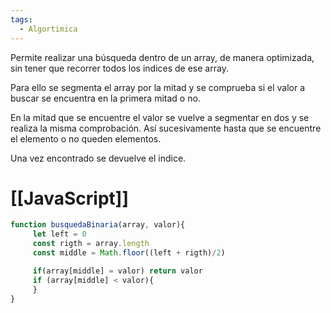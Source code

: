 ```yaml
---
tags:
  - Algortimica
---
```

Permite realizar una búsqueda dentro de un array, de manera optimizada, sin tener que recorrer todos los indices de ese array.

Para ello se segmenta el array por la mitad y se comprueba si el valor a buscar se encuentra en la primera mitad o no.

En la mitad que se encuentre el valor se vuelve a segmentar en dos y se realiza la misma comprobación. Así sucesivamente hasta que se encuentre el elemento o no queden elementos.

Una vez encontrado se devuelve el indice.
# [[JavaScript]]
```javascript
function busquedaBinaria(array, valor){
	 let left = 0
	 const rigth = array.length
	 const middle = Math.floor((left + rigth)/2)

	 if(array[middle] = valor) return valor
	 if (array[middle] < valor){
	 }
}
```